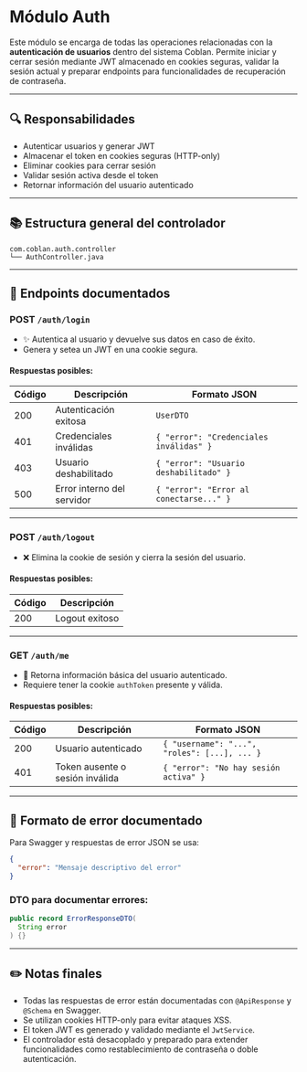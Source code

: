 # Módulo Auth

Este módulo se encarga de todas las operaciones relacionadas con la **autenticación de usuarios** dentro del sistema Coblan. Permite iniciar y cerrar sesión mediante JWT almacenado en cookies seguras, validar la sesión actual y preparar endpoints para funcionalidades de recuperación de contraseña.

---

## 🔍 Responsabilidades

- Autenticar usuarios y generar JWT
- Almacenar el token en cookies seguras (HTTP-only)
- Eliminar cookies para cerrar sesión
- Validar sesión activa desde el token
- Retornar información del usuario autenticado

---

## 📚 Estructura general del controlador

```
com.coblan.auth.controller
└── AuthController.java
```

---

## 🔧 Endpoints documentados

### POST `/auth/login`
- ✨ Autentica al usuario y devuelve sus datos en caso de éxito.
- Genera y setea un JWT en una cookie segura.

#### Respuestas posibles:
| Código | Descripción                          | Formato JSON                        |
|--------|-----------------------------------|-------------------------------------|
| 200    | Autenticación exitosa               | `UserDTO`                           |
| 401    | Credenciales inválidas               | `{ "error": "Credenciales inválidas" }` |
| 403    | Usuario deshabilitado              | `{ "error": "Usuario deshabilitado" }` |
| 500    | Error interno del servidor         | `{ "error": "Error al conectarse..." }` |

---

### POST `/auth/logout`
- ❌ Elimina la cookie de sesión y cierra la sesión del usuario.

#### Respuestas posibles:
| Código | Descripción         |
|--------|--------------------|
| 200    | Logout exitoso     |

---

### GET `/auth/me`
- 👤 Retorna información básica del usuario autenticado.
- Requiere tener la cookie `authToken` presente y válida.

#### Respuestas posibles:
| Código | Descripción                              | Formato JSON                                |
|--------|-----------------------------------------|---------------------------------------------|
| 200    | Usuario autenticado                     | `{ "username": "...", "roles": [...], ... }` |
| 401    | Token ausente o sesión inválida         | `{ "error": "No hay sesión activa" }`        |

---

## 🚫 Formato de error documentado

Para Swagger y respuestas de error JSON se usa:

```json
{
  "error": "Mensaje descriptivo del error"
}
```

### DTO para documentar errores:
```java
public record ErrorResponseDTO(
  String error
) {}
```

---

## ✏️ Notas finales

- Todas las respuestas de error están documentadas con `@ApiResponse` y `@Schema` en Swagger.
- Se utilizan cookies HTTP-only para evitar ataques XSS.
- El token JWT es generado y validado mediante el `JwtService`.
- El controlador está desacoplado y preparado para extender funcionalidades como restablecimiento de contraseña o doble autenticación.